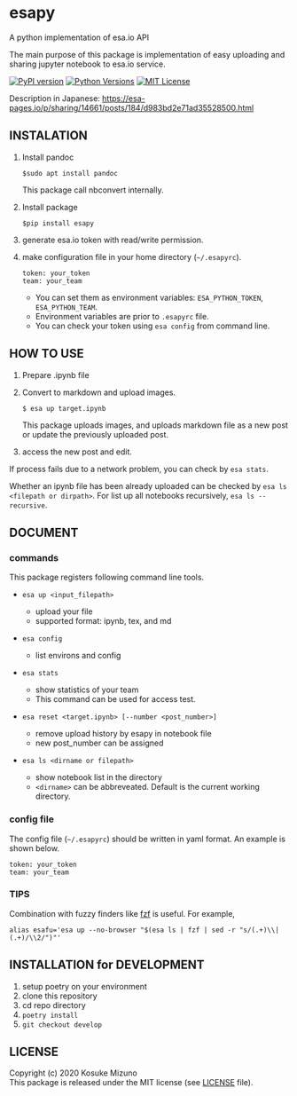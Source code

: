 # esapy

A python implementation of esa.io API

The main purpose of this package is implementation of easy uploading and sharing jupyter notebook to esa.io service.


[![PyPI version](https://badge.fury.io/py/esapy.svg)](https://badge.fury.io/py/esapy) [![Python Versions](https://img.shields.io/pypi/pyversions/esapy.svg)](https://pypi.org/project/esapy/)
[![MIT License](http://img.shields.io/badge/license-MIT-blue.svg?style=flat)](LICENSE)

Description in Japanese: <https://esa-pages.io/p/sharing/14661/posts/184/d983bd2e71ad35528500.html>


## INSTALATION

1. Install pandoc

    ```shell
    $sudo apt install pandoc
    ```

    This package call nbconvert internally.

1. Install package

    ```shell
    $pip install esapy
    ```

1. generate esa.io token with read/write permission.

1. make configuration file in your home directory (`~/.esapyrc`).

    ```YAML: ~/.esapyrc
    token: your_token
    team: your_team
    ```

    - You can set them as environment variables: `ESA_PYTHON_TOKEN`, `ESA_PYTHON_TEAM`.
    - Environment variables are prior to `.esapyrc` file.
    - You can check your token using `esa config` from command line. 



## HOW TO USE

1. Prepare .ipynb file

1. Convert to markdown and upload images.

    ```shell
    $ esa up target.ipynb
    ```

    This package uploads images, and uploads markdown file as a new post or update the previously uploaded post.

1. access the new post and edit.

If process fails due to a network problem, you can check by `esa stats`.

Whether an ipynb file has been already uploaded can be checked by `esa ls <filepath or dirpath>`.
For list up all notebooks recursively, `esa ls --recursive`.

## DOCUMENT

### commands

This package registers following command line tools.

- `esa up <input_filepath>`
  - upload your file
  - supported format: ipynb, tex, and md

- `esa config`
  - list environs and config

- `esa stats`
  - show statistics of your team
  - This command can be used for access test.

- `esa reset <target.ipynb> [--number <post_number>]`
  - remove upload history by esapy in notebook file
  - new post_number can be assigned

- `esa ls <dirname or filepath>`
  - show notebook list in the directory
  - `<dirname>` can be abbreveated. Default is the current working directory.

### config file

The config file (`~/.esapyrc`) should be written in yaml format.
An example is shown below.

```yaml: ~/.esapyrc
token: your_token
team: your_team
```

### TIPS

Combination with fuzzy finders like [fzf](https://github.com/junegunn/fzf) is useful.
For example,

```sh: ~/.bashrc
alias esafu='esa up --no-browser "$(esa ls | fzf | sed -r "s/(.+)\\| (.+)/\\2/")"'
```

## INSTALLATION for DEVELOPMENT

1. setup poetry on your environment
1. clone this repository
1. cd repo directory
1. `poetry install`
1. `git checkout develop`


## LICENSE

Copyright (c) 2020 Kosuke Mizuno  
This package is released under the MIT license (see [LICENSE](LICENSE) file).
